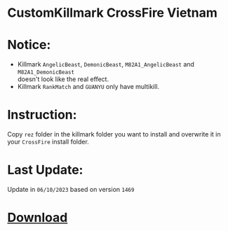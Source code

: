 # CustomKillmark CrossFire Vietnam

# Notice:

- Killmark `AngelicBeast`, `DemonicBeast`, `M82A1_AngelicBeast` and `M82A1_DemonicBeast` <br/> doesn't look like the real effect.
- Killmark `RankMatch` and `GUANYU` only have multikill.

# Instruction:

Copy `rez` folder in the killmark folder you want to install and overwrite it in your `CrossFire` install folder.

# Last Update:

Update in `06/10/2023` based on version `1469`

# [Download](https://github.com/nta2005/CustomKillmark/releases/download/latest/CustomKillmark.zip)
